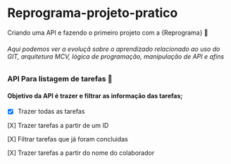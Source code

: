 # Reprograma-projeto-pratico
Criando uma API e fazendo o primeiro projeto com a {Reprograma} :hugs:


######  Aqui podemos ver a evoluçã sobre o aprendizado relacionado ao uso do GIT, arquitetura MCV, lógica de programação, manipulação de API e afins 


### API Para listagem de tarefas  :bookmark_tabs: 

#### Objetivo da API é trazer e filtrar as informação das tarefas; 
-[X] Trazer todas as tarefas

[X] Trazer tarefas a partir de um ID

[X] Filtrar tarefas que já foram concluidas 

[X] Trazer tarefas a partir do nome do colaborador




